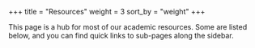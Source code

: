 +++
title = "Resources"
weight = 3
sort_by = "weight"
+++

This page is a hub for most of our academic resources. Some are listed below, and you can find quick links to sub-pages along the sidebar.